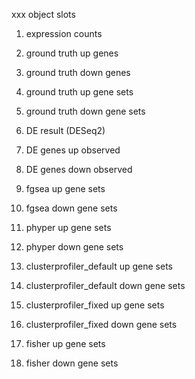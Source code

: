 xxx object slots

1. expression counts

2. ground truth up genes

3. ground truth down genes

4. ground truth up gene sets

5. ground truth down gene sets

6. DE result (DESeq2)

7. DE genes up observed

8. DE genes down observed

9. fgsea up gene sets

10. fgsea down gene sets

11. phyper up gene sets

12. phyper down gene sets

13. clusterprofiler_default up gene sets

14. clusterprofiler_default down gene sets

15. clusterprofiler_fixed up gene sets

16. clusterprofiler_fixed down gene sets

17. fisher up gene sets

18. fisher down gene sets
